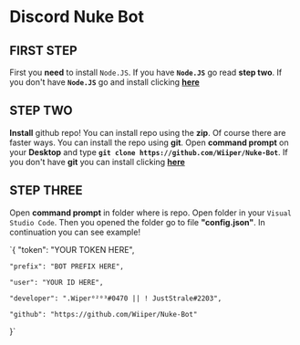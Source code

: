 # **Discord Nuke Bot**


## FIRST STEP

First you **need** to install `Node.JS`. If you have **`Node.JS`** go read **step two**. If you don't have **`Node.JS`** go and install clicking [**here**](https://nodejs.org/en/)

## STEP TWO

**Install** github repo! You can install repo using the **zip**. Of course there are faster ways. You can install the repo using **git**. Open **command prompt** on your **Desktop** and type **`git clone https://github.com/Wiiper/Nuke-Bot`**. If you don't have **git** you can install clicking [**here**](https://git-scm.com/downloads)

## STEP THREE

Open **command prompt** in folder where is repo. Open folder in your `Visual Studio Code`. Then you opened the folder go to file **"config.json"**. In continuation you can see example!

`{
    "token": "YOUR TOKEN HERE",
    
    "prefix": "BOT PREFIX HERE",
    
    "user": "YOUR ID HERE",
    
    "developer": ".Wiper⁰²⁰³#0470 || ! JustStrale#2203",
    
    "github": "https://github.com/Wiiper/Nuke-Bot"
}`
